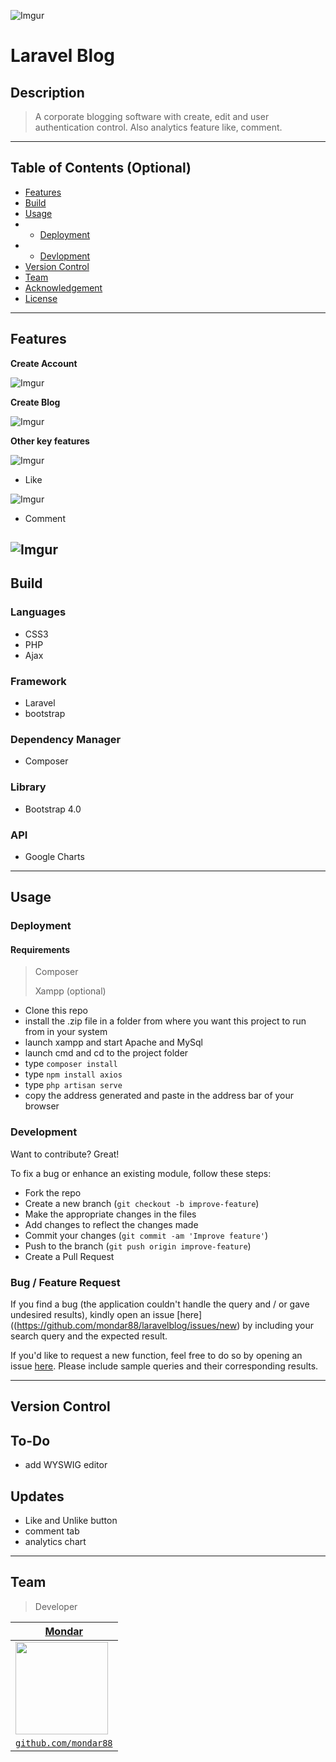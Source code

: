 ![Imgur](https://i.imgur.com/9SC9ZHI.gif)



# Laravel Blog




## Description

> A corporate blogging software with create, edit and user authentication control. Also analytics feature like, comment.

---

## Table of Contents (Optional)




- [Features](#features)
- [Build](#build)
- [Usage](#usage)
-  - [Deployment](#deployment)
-  - [Devlopment](#development)
- [Version Control](#version)
- [Team](#team)
- [Acknowledgement](#acknowledgement)
- [License](#license)



---

## Features



**Create Account**

![Imgur](https://i.imgur.com/JXo3u1h.gif)

**Create Blog**

![Imgur](https://i.imgur.com/6rqxrqu.gif)

**Other key features**

![Imgur](https://i.imgur.com/aOd3cFF.gif)
- Like


![Imgur](https://i.imgur.com/juuaqEg.gif)
- Comment

![Imgur](https://i.imgur.com/52xJJYk.jpg)
---

## Build
### Languages
- CSS3
- PHP
- Ajax
### Framework
- Laravel
- bootstrap
### Dependency Manager
- Composer
### Library
- Bootstrap 4.0
### API
- Google Charts

---

## Usage
### Deployment
#### Requirements
> Composer
>
>  Xampp (optional)
- Clone this repo
- install the .zip file in a folder from where you want this project to run from in your system
- launch xampp and start Apache and MySql
- launch cmd and cd to the project folder
- type `composer install`
- type `npm install axios`
- type `php artisan serve`
- copy the address generated and paste in the address bar of your browser

### Development
Want to contribute? Great!

To fix a bug or enhance an existing module, follow these steps:

- Fork the repo
- Create a new branch (`git checkout -b improve-feature`)
- Make the appropriate changes in the files
- Add changes to reflect the changes made
- Commit your changes (`git commit -am 'Improve feature'`)
- Push to the branch (`git push origin improve-feature`)
- Create a Pull Request

### Bug / Feature Request

If you find a bug (the application couldn't handle the query and / or gave undesired results), kindly open an issue [here]((https://github.com/mondar88/laravelblog/issues/new) by including your search query and the expected result.

If you'd like to request a new function, feel free to do so by opening an issue [here](https://github.com/mondar88/laravelblog/issues/new). Please include sample queries and their corresponding results.

---

## Version Control
## To-Do
- add WYSWIG editor


## Updates
- Like and Unlike button
- comment tab
- analytics chart


---

## Team

> Developer

| <a href="#" target="_blank">**Mondar**</a> |
| :---: |
| <img src="https://i.imgur.com/ztwrGnn.png" align="left" height="auto" width="148" > |
| <a href="http://github.com/mondar88" target="_blank">`github.com/mondar88`</a> |